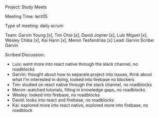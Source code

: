 Project: Study Meets

Meeting Time: lect05

Type of meeting: daily scrum

Team: Garvin Young [x], Tim Choi [x], David Joyner [x], Luis Miguel [x], Wesley Chiba [x], Kai Hann [x], Meron Tesfandrias [x]
Lead: Garvin
Scribe: Garvin

Scribed Discussion:

* Luis: went more into react native through the slack channel, no roadblocks
* Garvin: thought about how to separate project into issues, think about what I'm interested in doing, looked into firebase no blockers
* Tim: studied on react native through the slack channel, no roadblocks
* Meron: watched tutorials, filling in knowledge gaps, no roadblocks
* Wesley: looked into firebase, no roadblocks
* David: looks into react and firebase, no roadblocks
* Kai: explored more into react native, explored more into firebase, no roadblock

